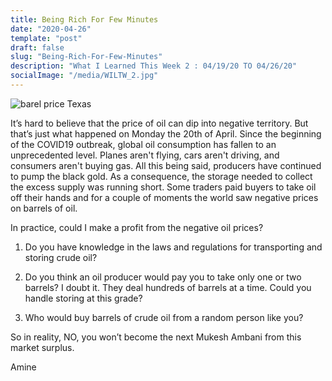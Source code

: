 ```yaml
---
title: Being Rich For Few Minutes
date: "2020-04-26"
template: "post"
draft: false
slug: "Being-Rich-For-Few-Minutes"
description: "What I Learned This Week 2 : 04/19/20 TO 04/26/20"
socialImage: "/media/WILTW_2.jpg"
---
```



![barel price Texas](/media/WILTW_2.jpg)

It’s hard to believe that the price of oil can dip into negative territory. But that’s just what happened on Monday the 20th of April.
Since the beginning of the COVID19 outbreak, global oil consumption has fallen to an unprecedented level. 
Planes aren't flying, cars aren't driving, and consumers aren't buying gas. All this being said, producers have continued to pump the black gold.
As a consequence, the storage needed to collect the excess supply was running short. Some traders paid buyers to take oil off their hands and for a couple of moments the world saw negative prices on barrels of oil.

In practice, could I make a profit from the negative oil prices?


1) Do you have knowledge in the laws and regulations for transporting and storing crude oil?

2) Do you think an oil producer would pay you to take only one or two barrels? I doubt it. They deal hundreds of barrels at a time. Could you handle storing at this grade?

3) Who would buy barrels of crude oil from a random person like you?

So in reality, NO, you won’t become the next Mukesh Ambani from this market surplus.


Amine 

